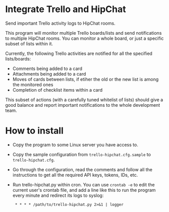 Integrate Trello and HipChat
============================
Send important Trello activity logs to HipChat rooms.

This program will monitor multiple Trello boards/lists and send notifications
to multiple HipChat rooms. You can monitor a whole board, or just a specific
subset of lists within it.

Currently, the following Trello activities are notified for all the specified
lists/boards:

   * Comments being added to a card 
   * Attachments being added to a card
   * Moves of cards between lists, if etiher the old or the new list is
     among the monitored ones
   * Completion of checklist items within a card

This subset of actions (with a carefully tuned whitelist of lists) should give
a good balance and report important notifications to the whole development team.


How to install
==============
 
  * Copy the program to some Linux server you have access to.
  * Copy the sample configuration from `trello-hipchat.cfg.sample` to 
    `trello-hipchat.cfg`.
  * Go through the configuration, read the comments and follow all the
    instructions to get all the required API keys, tokens, IDs, etc.
  * Run trello-hipchat.py within cron. You can use `crontab -e` to edit
    the current user's crontab file, and add a line like this to run
    the program every minute and redirect its logs to syslog:

         * * * * /path/to/trello-hipchat.py 2>&1 | logger
